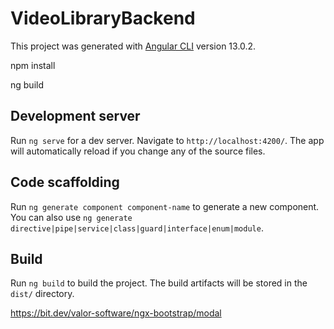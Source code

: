 # VideoLibraryBackend

This project was generated with [Angular CLI](https://github.com/angular/angular-cli) version 13.0.2.


npm install

ng build

## Development server

Run `ng serve` for a dev server. Navigate to `http://localhost:4200/`. The app will automatically reload if you change any of the source files.

## Code scaffolding

Run `ng generate component component-name` to generate a new component. You can also use `ng generate directive|pipe|service|class|guard|interface|enum|module`.

## Build

Run `ng build` to build the project. The build artifacts will be stored in the `dist/` directory.


https://bit.dev/valor-software/ngx-bootstrap/modal

